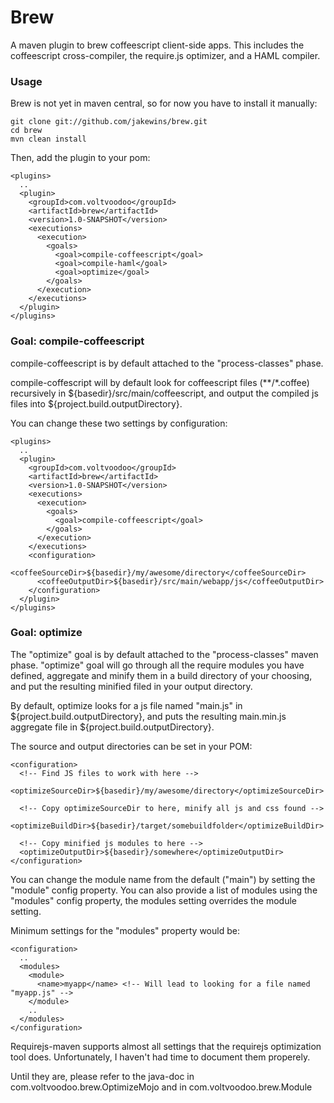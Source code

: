 # Brew

A maven plugin to brew coffeescript client-side apps. This includes 
the coffeescript cross-compiler, the require.js optimizer, and a 
HAML compiler.

### Usage

Brew is not yet in maven central, so for now you have to install
it manually:

    git clone git://github.com/jakewins/brew.git
    cd brew
    mvn clean install

Then, add the plugin to your pom:

    <plugins> 
      ..
      <plugin>
        <groupId>com.voltvoodoo</groupId>
        <artifactId>brew</artifactId>
        <version>1.0-SNAPSHOT</version>
        <executions>
          <execution>
            <goals>
              <goal>compile-coffeescript</goal>
              <goal>compile-haml</goal>
              <goal>optimize</goal>
            </goals>
          </execution>
        </executions>
      </plugin>
    </plugins>

### Goal: compile-coffeescript

compile-coffeescript is by default attached to the "process-classes" phase.

compile-coffescript will by default look for coffeescript files (**/*.coffee) 
recursively in ${basedir}/src/main/coffeescript, and output the compiled js files 
into ${project.build.outputDirectory}.

You can change these two settings by configuration:
  
    <plugins> 
      ..
      <plugin>
        <groupId>com.voltvoodoo</groupId>
        <artifactId>brew</artifactId>
        <version>1.0-SNAPSHOT</version>
        <executions>
          <execution>
            <goals>
              <goal>compile-coffeescript</goal>
            </goals>
          </execution>
        </executions>
        <configuration>
          <coffeeSourceDir>${basedir}/my/awesome/directory</coffeeSourceDir>
          <coffeeOutputDir>${basedir}/src/main/webapp/js</coffeeOutputDir>
        </configuration>
      </plugin>
    </plugins>
    
### Goal: optimize

The "optimize" goal is by default attached to the
"process-classes" maven phase. "optimize" goal will go through
all the require modules you have defined, aggregate and minify them in a
build directory of your choosing, and put the resulting minified filed in 
your output directory.

By default, optimize looks for a js file named "main.js" in 
${project.build.outputDirectory}, and puts the resulting main.min.js aggregate
file in ${project.build.outputDirectory}.

The source and output directories can be set in your POM:

    <configuration>
      <!-- Find JS files to work with here -->
      <optimizeSourceDir>${basedir}/my/awesome/directory</optimizeSourceDir>
      
      <!-- Copy optimizeSourceDir to here, minify all js and css found -->
      <optimizeBuildDir>${basedir}/target/somebuildfolder</optimizeBuildDir>
      
      <!-- Copy minified js modules to here -->
      <optimizeOutputDir>${basedir}/somewhere</optimizeOutputDir>
    </configuration>

You can change the module name from the default ("main") by setting the
"module" config property. You can also provide a list of modules using the
"modules" config property, the modules setting overrides the module setting.

Minimum settings for the "modules" property would be:

    <configuration>
      ..
      <modules>
        <module>
          <name>myapp</name> <!-- Will lead to looking for a file named "myapp.js" -->
        </module>
        ..
      </modules>
    </configuration>

Requirejs-maven supports almost all settings that the requirejs optimization
tool does. Unfortunately, I haven't had time to document them properely.

Until they are, please refer to the java-doc in com.voltvoodoo.brew.OptimizeMojo
and in com.voltvoodoo.brew.Module